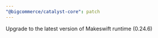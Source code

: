 ```yaml
---
"@bigcommerce/catalyst-core": patch
---
```


Upgrade to the latest version of Makeswift runtime (0.24.6)
